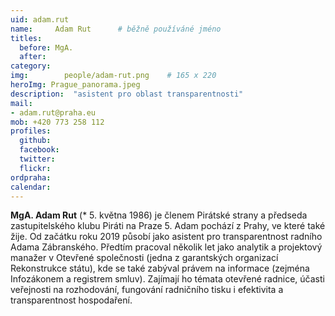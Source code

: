 ```yaml
---
uid: adam.rut
name:     Adam Rut  	# běžně používáné jméno
titles:
  before: MgA.
  after:
category:
img: 		people/adam-rut.png    # 165 x 220
heroImg: Prague_panorama.jpeg
description:  "asistent pro oblast transparentnosti"
mail:
- adam.rut@praha.eu
mob: +420 773 258 112
profiles:
  github:     
  facebook: 	
  twitter: 		
  flickr:
ordpraha: 
calendar: 
---
```


**MgA. Adam Rut** (* 5. května 1986) je členem Pirátské strany a předseda zastupitelského klubu Piráti na Praze 5. Adam pochází z Prahy, ve které také žije. Od začátku roku 2019 působí jako asistent pro transparentnost radního Adama Zábranského. Předtím pracoval několik let jako analytik a projektový manažer v Otevřené společnosti (jedna z garantských organizací Rekonstrukce státu), kde se také zabýval právem na informace (zejména Infozákonem a registrem smluv). Zajímají ho témata otevřené radnice, účasti veřejnosti na rozhodování, fungování radničního tisku i efektivita a transparentnost hospodaření.

